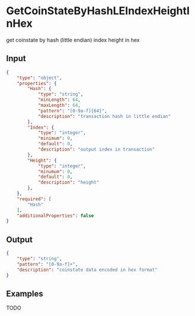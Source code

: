 # GetCoinStateByHashLEIndexHeightInHex

get coinstate by hash (little endian) index height in hex

## Input

```json
{
    "type": "object",
    "properties": {
        "Hash": {
            "type": "string",
            "minLength": 64,
            "maxLength": 64,
            "pattern": "[0-9a-f]{64}",
            "description": "transaction hash in little endian"
        },
        "Index": {
            "type": "integer",
            "minimum": 0,
            "default": 0,
            "description": "output index in transaction"
        },
        "Height": {
            "type": "integer",
            "minumum": 0,
            "default": 0,
            "description": "height"
        },
    },
    "required": [
        "Hash"
    ],
    "additionalProperties": false
}
```

## Output

```json
{
    "type": "string",
    "pattern": "[0-9a-f]+",
    "description": "coinstate data encoded in hex format"
}
```

## Examples

TODO

